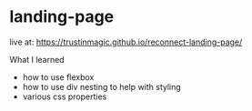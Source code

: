 # landing-page

live at: https://trustinmagic.github.io/reconnect-landing-page/

What I learned
- how to use flexbox
- how to use div nesting to help with styling
- various css properties
